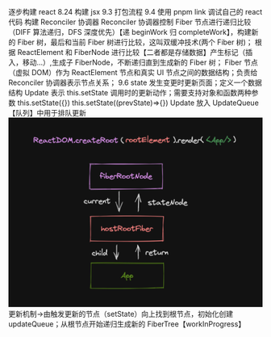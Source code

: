 逐步构建 react
8.24 构建 jsx
9.3 打包流程
9.4
使用 pnpm link 调试自己的 react 代码
构建 Reconciler 协调器
Reconciler 协调器控制 Fiber 节点进行递归比较（DIFF 算法递归，DFS 深度优先）【递 beginWork 归 completeWork】，构建新的 Fiber 树，最后和当前 Fiber 树进行比较，这叫双缓冲技术(两个 Fiber 树)；
根据 ReactElement 和 FiberNode 进行比较【二者都是存储数据】产生标记（插入，移动...）,生成子 FiberNode，不断递归直到生成新的 Fiber 树；
Fiber 节点（虚拟 DOM）作为 ReactElement 节点和真实 UI 节点之间的数据结构；负责给 Reconciler 协调器表示节点关系；
9.6 state 发生变更时更新页面；定义一个数据结构 Update 表示 this.setState 调用时的更新动作；需要支持对象和函数两种参数 this.setState({}) this.setState((prevState)=>{})
Update 放入 UpdateQueue【队列】中用于排队更新
![ReactDOM.createRoot(rootElement).render(<App/>)](images/image.png)
更新机制->由触发更新的节点（setState）向上找到根节点，初始化创建 updateQueue；从根节点开始递归生成新的 FiberTree【workInProgress】
